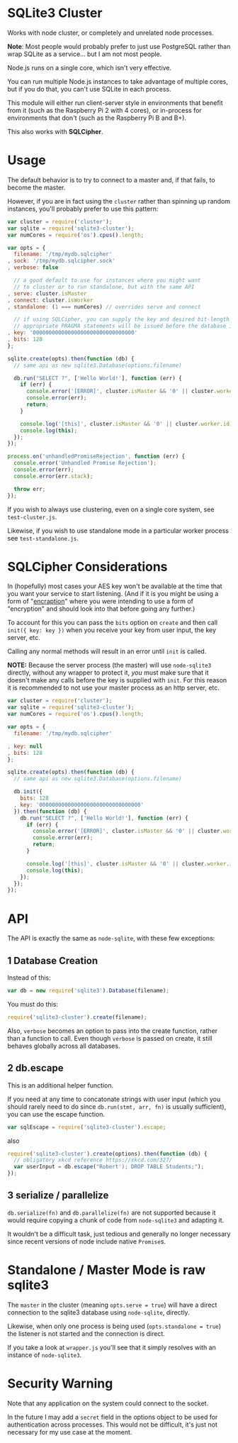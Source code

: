 SQLite3 Cluster
===============

Works with node cluster, or completely and unrelated node processes.

**Note**: Most people would probably prefer to just use PostgreSQL rather than
wrap SQLite as a service... but I am not most people.

Node.js runs on a single core, which isn't very effective.

You can run multiple Node.js instances to take advantage of multiple cores,
but if you do that, you can't use SQLite in each process.

This module will either run client-server style in environments that benefit from it
(such as the Raspberry Pi 2 with 4 cores), or in-process for environments that don't
(such as the Raspberry Pi B and B+).

This also works with **SQLCipher**.

Usage
=====

The default behavior is to try to connect to a master and, if that fails, to become the master.

However, if you are in fact using the `cluster` rather than spinning up random instances,
you'll probably prefer to use this pattern:

```js
var cluster = require('cluster');
var sqlite = require('sqlite3-cluster');
var numCores = require('os').cpus().length;

var opts = {
  filename: '/tmp/mydb.sqlcipher'
, sock: '/tmp/mydb.sqlcipher.sock'
, verbose: false

  // a good default to use for instances where you might want
  // to cluster or to run standalone, but with the same API
, serve: cluster.isMaster
, connect: cluster.isWorker
, standalone: (1 === numCores) // overrides serve and connect

  // if using SQLCipher, you can supply the key and desired bit-length and the
  // appropriate PRAGMA statements will be issued before the database is returned
, key: '00000000000000000000000000000000'
, bits: 128
};

sqlite.create(opts).then(function (db) {
  // same api as new sqlite3.Database(options.filename)

  db.run("SELECT ?", ['Hello World!'], function (err) {
    if (err) {
      console.error('[ERROR]', cluster.isMaster && '0' || cluster.worker.id);
      console.error(err);
      return;
    }

    console.log('[this]', cluster.isMaster && '0' || cluster.worker.id);
    console.log(this);
  });
});

process.on('unhandledPromiseRejection', function (err) {
  console.error('Unhandled Promise Rejection');
  console.error(err);
  console.error(err.stack);

  throw err;
});
```

If you wish to always use clustering, even on a single core system, see `test-cluster.js`.

Likewise, if you wish to use standalone mode in a particular worker process see `test-standalone.js`.

SQLCipher Considerations
========================

In (hopefully) most cases your AES key won't be available at the time that you want your service
to start listening. (And if it is you might be using a form of
"[encraption](https://twitter.com/nmacdona/status/532677876685217795)"
where you were intending to use a form of "encryption" and should
look into that before going any further.)

To account for this you can pass the `bits` option on `create` and then call `init({ key: key })`
when you receive your key from user input, the key server, etc.

Calling any normal methods will result in an error until `init` is called.

**NOTE:** Because the server process (the master) will use `node-sqlite3` directly,
without any wrapper to protect it, *you* must make sure that it doesn't
make any calls before the key is supplied with `init`.
For this reason it is recommended to not use your master process as an http server, etc.

```js
var cluster = require('cluster');
var sqlite = require('sqlite3-cluster');
var numCores = require('os').cpus().length;

var opts = {
  filename: '/tmp/mydb.sqlcipher'

, key: null
, bits: 128
};

sqlite.create(opts).then(function (db) {
  // same api as new sqlite3.Database(options.filename)

  db.init({
    bits: 128
  , key: '00000000000000000000000000000000'
  }).then(function (db) {
    db.run("SELECT ?", ['Hello World!'], function (err) {
      if (err) {
        console.error('[ERROR]', cluster.isMaster && '0' || cluster.worker.id);
        console.error(err);
        return;
      }

      console.log('[this]', cluster.isMaster && '0' || cluster.worker.id);
      console.log(this);
    });
  });
});
```

API
===

The API is exactly the same as `node-sqlite`, with these few exceptions:

1 Database Creation
-------------------

Instead of this:

```js
var db = new require('sqlite3').Database(filename);
```

You must do this:

```js
require('sqlite3-cluster').create(filename);
```

Also, `verbose` becomes an option to pass into the create function,
rather than a function to call. Even though `verbose` is passed on
create, it still behaves globally across all databases.

2 db.escape
-----------

This is an additional helper function.

If you need at any time to concatonate strings with user input
(which you should rarely need to do since `db.run(stmt, arr, fn)`
is usually sufficient), you can use the escape function.

```js
var sqlEscape = require('sqlite3-cluster').escape;
```

also

```js
require('sqlite3-cluster').create(options).then(function (db) {
  // obligatory xkcd reference https://xkcd.com/327/
  var userInput = db.escape("Robert'); DROP TABLE Students;");
});
```

3 serialize / parallelize
-------------------------

`db.serialize(fn)` and `db.parallelize(fn)` are not supported because it would require
copying a chunk of code from `node-sqlite3` and adapting it.

It wouldn't be a difficult task, just tedious and generally no longer necessary since
recent versions of node include native `Promise`s.

Standalone / Master Mode is raw sqlite3
========================

The `master` in the cluster (meaning `opts.serve = true`) will have a direct connection
to the sqlite3 database using `node-sqlite`, directly.

Likewise, when only one process is being used (`opts.standalone = true`) the listener is
not started and the connection is direct.

If you take a look at `wrapper.js` you'll see that it simply resolves with an instance of
`node-sqlite3`.

Security Warning
================

Note that any application on the system could connect to the socket.

In the future I may add a `secret` field in the options object to be
used for authentication across processes. This would not be difficult,
it's just not necessary for my use case at the moment.
